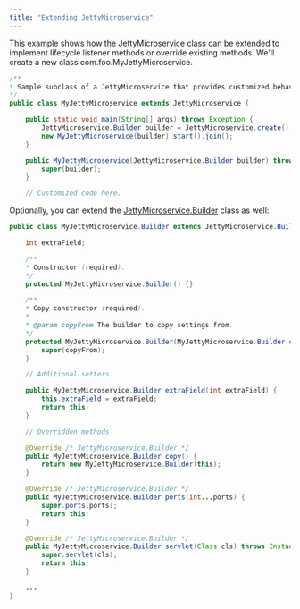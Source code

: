 ```yaml
---
title: "Extending JettyMicroservice"
---
```


This example shows how the [JettyMicroservice]({{API_DOCS}}/org/apache/juneau/microservice/jetty/JettyMicroservice.html)
class can be extended to implement lifecycle listener methods or override existing methods.
We'll create a new class com.foo.MyJettyMicroservice.

```java
/**
* Sample subclass of a JettyMicroservice that provides customized behavior.
*/
public class MyJettyMicroservice extends JettyMicroservice {

    public static void main(String[] args) throws Exception {
        JettyMicroservice.Builder builder = JettyMicroservice.create();
        new MyJettyMicroservice(builder).start().join();
    }

    public MyJettyMicroservice(JettyMicroservice.Builder builder) throws Exception {
        super(builder);
    }

    // Customized code here.
```

Optionally, you can extend the [JettyMicroservice.Builder]({{API_DOCS}}/org/apache/juneau/microservice/jetty/JettyMicroservice/Builder.html) class as well:

```java
public class MyJettyMicroservice.Builder extends JettyMicroservice.Builder {

    int extraField;

    /**
    * Constructor (required).
    */
    protected MyJettyMicroservice.Builder() {}

    /**
    * Copy constructor (required).
    *
    * @param copyFrom The builder to copy settings from.
    */
    protected MyJettyMicroservice.Builder(MyJettyMicroservice.Builder copyFrom) {
        super(copyFrom);
    }

    // Additional setters

    public MyJettyMicroservice.Builder extraField(int extraField) {
        this.extraField = extraField;
        return this;
    }

    // Overridden methods

    @Override /* JettyMicroservice.Builder */
    public MyJettyMicroservice.Builder copy() {
        return new MyJettyMicroservice.Builder(this);
    }

    @Override /* JettyMicroservice.Builder */
    public MyJettyMicroservice.Builder ports(int...ports) {
        super.ports(ports);
        return this;
    }

    @Override /* JettyMicroservice.Builder */
    public MyJettyMicroservice.Builder servlet(Class cls) throws InstantiationException, IllegalAccessException {
        super.servlet(cls);
        return this;
    }

    ...
}
```
